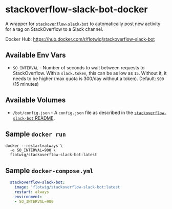 # stackoverflow-slack-bot-docker

A wrapper for [`stackoverflow-slack-bot`][stackoverflow-slack-bot] to automatically post new activity for a tag on StackOverflow to a Slack channel.

Docker Hub: https://hub.docker.com/r/flotwig/stackoverflow-slack-bot

## Available Env Vars

* `SO_INTERVAL` - Number of seconds to wait between requests to StackOverflow. With a `slack.token`, this can be as low as `15`. Without it, it needs to be higher (max quota is 300/day without a token). Default: `900` (15 minutes)

## Available Volumes

* `/bot/config.json` - A `config.json` file as described in the [`stackoverflow-slack-bot` README][stackoverflow-slack-bot].

## Sample `docker run`

```shell
docker --restart=always \
  -e SO_INTERVAL=900 \
  flotwig/stackoverflow-slack-bot:latest
```

## Sample `docker-compose.yml`

```yml
  stackoverflow-slack-bot:
    image: 'flotwig/stackoverflow-slack-bot:latest'
    restart: always
    environment:
    - SO_INTERVAL=900
```

[stackoverflow-slack-bot]: https://github.com/ldez/stackoverflow-slack-bot
